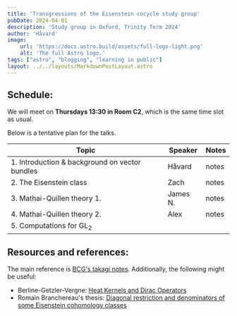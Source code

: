 ```yaml
---
title: 'Transgressions of the Eisenstein cocycle study group'
pubDate: 2024-04-01
description: 'Study group in Oxford, Trinity Term 2024'
author: 'Håvard'
image:
    url: 'https://docs.astro.build/assets/full-logo-light.png'
    alt: 'The full Astro logo.'
tags: ["astro", "blogging", "learning in public"]
layout: ../../layouts/MarkdownPostLayout.astro
--- 
```


## Schedule:

We will meet on **Thursdays 13:30 in Room C2**, which is the same time slot as usual. 

Below is a tentative plan for the talks.

| Topic                                          | Speaker  | Notes |
|------------------------------------------------|----------|-------|
| 1. Introduction & background on vector bundles | Håvard   | notes |
| 2. The Eisenstein class                        | Zach     | notes |
| 3. Mathai-Quillen theory 1.                    | James N. | notes |
| 4. Mathai-Quillen theory 2.                    | Alex     | notes |
| 5. Computations for $\mathrm{GL}_2$            |          |       |


## Resources and references:

The main reference is [BCG's takagi notes](https://www.math.toronto.edu/lgarcia/preprints/Takagi.pdf).
Additionally, the following might be useful:
-  Berline-Getzler-Vergne: [Heat Kernels and Dirac Operators](https://link.springer.com/book/9783540200628)
- Romain Branchereau's thesis: [Diagonal restriction and denominators of some Eisenstein cohomology classes](https://romain-branchereau.github.io/thesis.pdf) 
